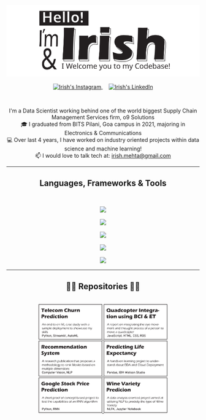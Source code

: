 
<p align="center">
  <img src="https://github.com/IrishMehta/IrishMehta/blob/b838310af1a17f6615a48c7cf5931b283d8ba26c/typography_v2.svg" />
</p>

<p align="center">
  
 <a href="https://www.linkedin.com/in/irishmehta/" target="blank">
  <img align="center" alt="Irish's Instagram" width="50px" src="https://github.com/IrishMehta/Who-Am-I-/blob/111a8276bdd2f45f896fba70381201447346e38e/linkedin.svg" /> 
 </a>
  &nbsp; &nbsp;
 <a href="https://www.instagram.com/irish_mehta/" target="blank">
  <img align="center" alt="Irish's LinkedIn" width="50px" src="https://github.com/IrishMehta/Who-Am-I-/blob/02194b07beb8a157917c799e19ccbde4226b0f99/icon_insta_v2.svg" /> 
 </a>


  <br/>

</p>


<br>
<p align="center">
  I'm a Data Scientist working behind one of the world biggest Supply Chain Management Services firm, o9 Solutions 
  <br>
  🎓 I graduated from BITS Pilani, Goa campus in 2021, majoring in Electronics & Communications
  <br>
  💻  Over last 4 years, I have worked on industry oriented projects within data science and machine learning! 
  <br>
  📫 I would love to talk tech at: <a href="mailto: irish.mehta@gmail.com">irish.mehta@gmail.com</a>
</p>

<hr>
<h2 align="center"> Languages, Frameworks & Tools </h2>
<br>


  <p align="center"><img src="https://skillicons.dev/icons?i=py,c,cpp,linux,matlab,octave,mysql"></p>
  <p align="center"><img src="https://skillicons.dev/icons?i=html,css,js,bootstrap,flask,selenium,heroku"></p>
  <p align="center"><img src="https://skillicons.dev/icons?i=git,vscode,latex"></p>
  <p align="center"><img src="https://skillicons.dev/icons?i=tensorflow,pytorch,sqlite"></p>
  <p align="center"><img src="https://skillicons.dev/icons?i=ps,ai">
<hr>


<h2 align="center">👨‍💻 Repositories 👨‍💻</h2>
<br>


<div align="center">
<a href='https://github.com/IrishMehta/Telco_Churn_Prediction_Case_Study' target='_blank'>
  <img width='33%' src='https://github.com/IrishMehta/IrishMehta/blob/bfd285e8806fc480dcf4bb39543bf05551f35538/Telecom_repo_card.svg' alt='Chrun Prediction' />
</a>
 <a href='https://github.com/IrishMehta/Certificates-and-Reports/blob/e2d8bab098e20803a7573b09d770e261ed76f979/Quadcopter%20Integration%20using%20BCI%20and%20Eye%20Tracking_compressed.pdf' target='_blank'>
  <img width='33%' src='https://github.com/IrishMehta/IrishMehta/blob/bfd285e8806fc480dcf4bb39543bf05551f35538/qudcopter_integration_repo_card.svg' alt='Pdf Report' />
</a>
<a href='https://github.com/IrishMehta/Movie-Recommendation-System' target='_blank'>
  <img width='33%' src='https://github.com/IrishMehta/IrishMehta/blob/bfd285e8806fc480dcf4bb39543bf05551f35538/movie_rec_system_repo_card.svg' alt='Publication Repository' />
</a>
<a href='https://github.com/IrishMehta/llSPS-INT-2347-Predicting-Life-Expectancy-using-Machine-Learning' target='_blank'>
  <img width='33%' src='https://github.com/IrishMehta/IrishMehta/blob/91a7e74182fd2d50413bc829c3aa8c9f911cbf41/life_expectancy_repo_card.svg' alt='Case Study' />
</a>
 <a href='https://github.com/IrishMehta/Google-Stock-Price-Prediction' target='_blank'>
  <img width='33%' src='https://github.com/IrishMehta/IrishMehta/blob/bfd285e8806fc480dcf4bb39543bf05551f35538/google_stock_price_repo_card.svg' alt='Proof Of Concept Code' />
</a>
<a href='https://github.com/IrishMehta/Wine-Variety-Prediction' target='_blank'>
  <img width='33%' src='https://github.com/IrishMehta/IrishMehta/blob/bfd285e8806fc480dcf4bb39543bf05551f35538/wine_prediction_repo_card.svg' alt='EDA' />
</a>
</div>
  <br/>

